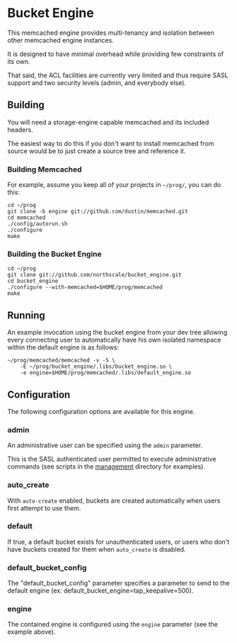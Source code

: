 # Bucket Engine

This memcached engine provides multi-tenancy and isolation between
other memcached engine instances.

It is designed to have minimal overhead while providing few
constraints of its own.

That said, the ACL facilities are currently very limited and thus
require SASL support and two security levels (admin, and everybody
else).

## Building

You will need a storage-engine capable memcached and its included
headers.

The easiest way to do this if you don't want to install memcached from
source would be to just create a source tree and reference it.

### Building Memcached

For example, assume you keep all of your projects in `~/prog/`, you
can do this:

    cd ~/prog
    git clone -b engine git://github.com/dustin/memcached.git
    cd memcached
    ./config/autorun.sh
    ./configure
    make

### Building the Bucket Engine

    cd ~/prog
    git clone git://github.com/northscale/bucket_engine.git
    cd bucket_engine
    ./configure --with-memcached=$HOME/prog/memcached
    make

## Running

An example invocation using the bucket engine from your dev tree
allowing every connecting user to automatically have his own isolated
namespace within the default engine is as follows:

    ~/prog/memcached/memcached -v -S \
        -E ~/prog/bucket_engine/.libs/bucket_engine.so \
        -e engine=$HOME/prog/memcached/.libs/default_engine.so

## Configuration

The following configuration options are available for this engine.

### admin

An administrative user can be specified using the `admin` parameter.

This is the SASL authenticated user permitted to execute
administrative commands (see scripts in the [management][management]
directory for examples).

### auto\_create

With `auto-create` enabled, buckets are created automatically when
users first attempt to use them.

### default

If true, a default bucket exists for unauthenticated users, or users
who don't have buckets created for them when `auto_create` is disabled.

### default\_bucket\_config

The "default_bucket_config" parameter specifies a parameter to
send to the default engine (ex: default_bucket_engine=tap_keepalive=500).

### engine

The contained engine is configured using the `engine` parameter (see
the example above).

[management]: http://github.com/northscale/bucket_engine/tree/master/management/
